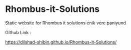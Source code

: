 # Rhombus-it-Solutions
Static website for Rhombus it solutions enik vere paniyund

Github Link : 

https://dilshad-shibin.github.io/Rhombus-it-Solutions/
